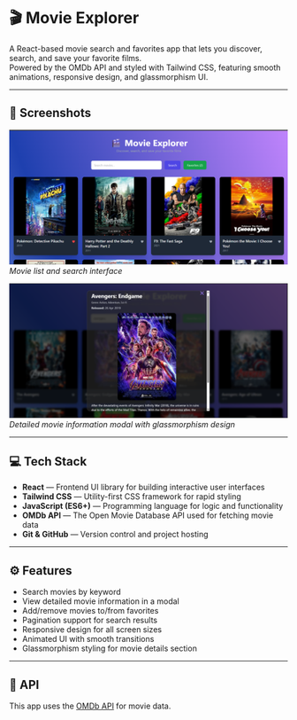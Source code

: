 # 🎬 Movie Explorer

A React-based movie search and favorites app that lets you discover, search, and save your favorite films.  
Powered by the OMDb API and styled with Tailwind CSS, featuring smooth animations, responsive design, and glassmorphism UI.

---

## 📸 Screenshots

![Screenshot 1](./Movie_ss/img1.png)  
*Movie list and search interface*

![Screenshot 2](./Movie_ss/img2.png)  
*Detailed movie information modal with glassmorphism design*

---

## 💻 Tech Stack

- **React** — Frontend UI library for building interactive user interfaces  
- **Tailwind CSS** — Utility-first CSS framework for rapid styling  
- **JavaScript (ES6+)** — Programming language for logic and functionality  
- **OMDb API** — The Open Movie Database API used for fetching movie data  
- **Git & GitHub** — Version control and project hosting

---

## ⚙️ Features

- Search movies by keyword  
- View detailed movie information in a modal  
- Add/remove movies to/from favorites  
- Pagination support for search results  
- Responsive design for all screen sizes  
- Animated UI with smooth transitions  
- Glassmorphism styling for movie details section  

---

## 🔗 API

This app uses the [OMDb API](http://www.omdbapi.com/) for movie data.
